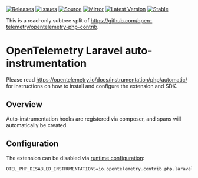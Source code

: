 [![Releases](https://img.shields.io/badge/releases-purple)](https://github.com/opentelemetry-php/contrib-auto-laravel/releases)
[![Issues](https://img.shields.io/badge/issues-pink)](https://github.com/open-telemetry/opentelemetry-php/issues)
[![Source](https://img.shields.io/badge/source-contrib-green)](https://github.com/open-telemetry/opentelemetry-php-contrib/tree/main/src/Instrumentation/Laravel)
[![Mirror](https://img.shields.io/badge/mirror-opentelemetry--php--contrib-blue)](https://github.com/opentelemetry-php/contrib-auto-laravel)
[![Latest Version](http://poser.pugx.org/open-telemetry/opentelemetry-auto-laravel/v/unstable)](https://packagist.org/packages/open-telemetry/opentelemetry-auto-laravel/)
[![Stable](http://poser.pugx.org/open-telemetry/opentelemetry-auto-laravel/v/stable)](https://packagist.org/packages/open-telemetry/opentelemetry-auto-laravel/)

This is a read-only subtree split of https://github.com/open-telemetry/opentelemetry-php-contrib.

# OpenTelemetry Laravel auto-instrumentation

Please read https://opentelemetry.io/docs/instrumentation/php/automatic/ for instructions on how to
install and configure the extension and SDK.

## Overview
Auto-instrumentation hooks are registered via composer, and spans will automatically be created.

## Configuration

The extension can be disabled via [runtime configuration](https://opentelemetry.io/docs/instrumentation/php/sdk/#configuration):

```shell
OTEL_PHP_DISABLED_INSTRUMENTATIONS=io.opentelemetry.contrib.php.laravel
```
